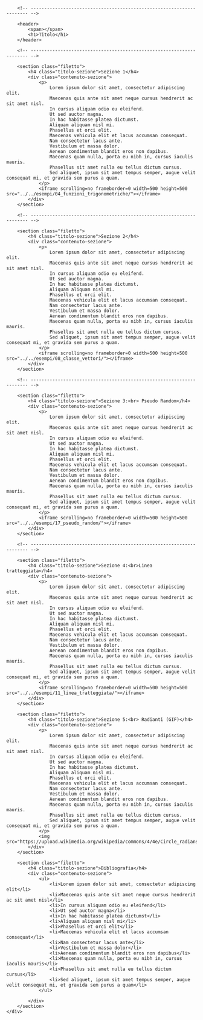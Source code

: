 <!DOCTYPE html>
<html>
<head>
	<meta charset="utf-8">
	<title>Titolo Pagina</title>
	<meta name="author"      content="Nome Cognome">
	<meta name="description" content="Titolo Pagina: descrizione">
	<meta name="viewport"    content="width=device-width, initial-scale=1">
	<link rel="icon"         href="./icons/icon_32.png"  type="image/png">
	<link rel="icon"         href="./icons/icon_256.png" type="image/png">
	<link rel="manifest"     href="./manifest.json">
	<link rel="stylesheet"   href="./assets/css/main.css">
</head>
<body>
	<div class="contenitore">

		<!-- --------------------------------------------------------------------- -->

		<header>
			<span></span>
			<h1>Titolo</h1>
		</header>

		<!-- --------------------------------------------------------------------- -->

		<section class="filetto">
			<h4 class="titolo-sezione">Sezione 1</h4>
			<div class="contenuto-sezione">
				<p>
					Lorem ipsum dolor sit amet, consectetur adipiscing elit.
					Maecenas quis ante sit amet neque cursus hendrerit ac sit amet nisl.
					In cursus aliquam odio eu eleifend.
					Ut sed auctor magna.
					In hac habitasse platea dictumst.
					Aliquam aliquam nisl mi.
					Phasellus et orci elit.
					Maecenas vehicula elit et lacus accumsan consequat.
					Nam consectetur lacus ante.
					Vestibulum et massa dolor.
					Aenean condimentum blandit eros non dapibus.
					Maecenas quam nulla, porta eu nibh in, cursus iaculis mauris.
					Phasellus sit amet nulla eu tellus dictum cursus.
					Sed aliquet, ipsum sit amet tempus semper, augue velit consequat mi, et gravida sem purus a quam.
				</p>
				<iframe scrolling=no frameborder=0 width=500 height=500 src="../../esempi/04_funzioni_trigonometriche/"></iframe>
			</div>
		</section>

		<!-- --------------------------------------------------------------------- -->

		<section class="filetto">
			<h4 class="titolo-sezione">Sezione 2</h4>
			<div class="contenuto-sezione">
				<p>
					Lorem ipsum dolor sit amet, consectetur adipiscing elit.
					Maecenas quis ante sit amet neque cursus hendrerit ac sit amet nisl.
					In cursus aliquam odio eu eleifend.
					Ut sed auctor magna.
					In hac habitasse platea dictumst.
					Aliquam aliquam nisl mi.
					Phasellus et orci elit.
					Maecenas vehicula elit et lacus accumsan consequat.
					Nam consectetur lacus ante.
					Vestibulum et massa dolor.
					Aenean condimentum blandit eros non dapibus.
					Maecenas quam nulla, porta eu nibh in, cursus iaculis mauris.
					Phasellus sit amet nulla eu tellus dictum cursus.
					Sed aliquet, ipsum sit amet tempus semper, augue velit consequat mi, et gravida sem purus a quam.
				</p>
				<iframe scrolling=no frameborder=0 width=500 height=500 src="../../esempi/08_classe_vettori/"></iframe>
			</div>
		</section>

		<!-- --------------------------------------------------------------------- -->

		<section class="filetto">
			<h4 class="titolo-sezione">Sezione 3:<br> Pseudo Random</h4>
			<div class="contenuto-sezione">
				<p>
					Lorem ipsum dolor sit amet, consectetur adipiscing elit.
					Maecenas quis ante sit amet neque cursus hendrerit ac sit amet nisl.
					In cursus aliquam odio eu eleifend.
					Ut sed auctor magna.
					In hac habitasse platea dictumst.
					Aliquam aliquam nisl mi.
					Phasellus et orci elit.
					Maecenas vehicula elit et lacus accumsan consequat.
					Nam consectetur lacus ante.
					Vestibulum et massa dolor.
					Aenean condimentum blandit eros non dapibus.
					Maecenas quam nulla, porta eu nibh in, cursus iaculis mauris.
					Phasellus sit amet nulla eu tellus dictum cursus.
					Sed aliquet, ipsum sit amet tempus semper, augue velit consequat mi, et gravida sem purus a quam.
				</p>
				<iframe scrolling=no frameborder=0 width=500 height=500 src="../../esempi/17_pseudo_random/"></iframe>
			</div>
		</section>

		<!-- --------------------------------------------------------------------- -->

		<section class="filetto">
			<h4 class="titolo-sezione">Sezione 4:<br>Linea tratteggiata</h4>
			<div class="contenuto-sezione">
				<p>
					Lorem ipsum dolor sit amet, consectetur adipiscing elit.
					Maecenas quis ante sit amet neque cursus hendrerit ac sit amet nisl.
					In cursus aliquam odio eu eleifend.
					Ut sed auctor magna.
					In hac habitasse platea dictumst.
					Aliquam aliquam nisl mi.
					Phasellus et orci elit.
					Maecenas vehicula elit et lacus accumsan consequat.
					Nam consectetur lacus ante.
					Vestibulum et massa dolor.
					Aenean condimentum blandit eros non dapibus.
					Maecenas quam nulla, porta eu nibh in, cursus iaculis mauris.
					Phasellus sit amet nulla eu tellus dictum cursus.
					Sed aliquet, ipsum sit amet tempus semper, augue velit consequat mi, et gravida sem purus a quam.
				</p>
				<iframe scrolling=no frameborder=0 width=500 height=500 src="../../esempi/11_linea_tratteggiata/"></iframe>
			</div>
		</section>

<!-- --------------------------------------------------------------------- -->

		<section class="filetto">
			<h4 class="titolo-sezione">Sezione 5:<br> Radianti (GIF)</h4>
			<div class="contenuto-sezione">
				<p>
					Lorem ipsum dolor sit amet, consectetur adipiscing elit.
					Maecenas quis ante sit amet neque cursus hendrerit ac sit amet nisl.
					In cursus aliquam odio eu eleifend.
					Ut sed auctor magna.
					In hac habitasse platea dictumst.
					Aliquam aliquam nisl mi.
					Phasellus et orci elit.
					Maecenas vehicula elit et lacus accumsan consequat.
					Nam consectetur lacus ante.
					Vestibulum et massa dolor.
					Aenean condimentum blandit eros non dapibus.
					Maecenas quam nulla, porta eu nibh in, cursus iaculis mauris.
					Phasellus sit amet nulla eu tellus dictum cursus.
					Sed aliquet, ipsum sit amet tempus semper, augue velit consequat mi, et gravida sem purus a quam.
				</p>
				<img src="https://upload.wikimedia.org/wikipedia/commons/4/4e/Circle_radians.gif">
			</div>
		</section>

<!-- --------------------------------------------------------------------- -->

		<section class="filetto">
			<h4 class="titolo-sezione">Bibliografia</h4>
			<div class="contenuto-sezione">
				<ul>
					<li>Lorem ipsum dolor sit amet, consectetur adipiscing elit</li>
					<li>Maecenas quis ante sit amet neque cursus hendrerit ac sit amet nisl</li>
					<li>In cursus aliquam odio eu eleifend</li>
					<li>Ut sed auctor magna</li>
					<li>In hac habitasse platea dictumst</li>
					<li>Aliquam aliquam nisl mi</li>
					<li>Phasellus et orci elit</li>
					<li>Maecenas vehicula elit et lacus accumsan consequat</li>
					<li>Nam consectetur lacus ante</li>
					<li>Vestibulum et massa dolor</li>
					<li>Aenean condimentum blandit eros non dapibus</li>
					<li>Maecenas quam nulla, porta eu nibh in, cursus iaculis mauris</li>
					<li>Phasellus sit amet nulla eu tellus dictum cursus</li>
					<li>Sed aliquet, ipsum sit amet tempus semper, augue velit consequat mi, et gravida sem purus a quam</li>
				</ul>

			</div>
		</section>
	</div>
</body>
</html>